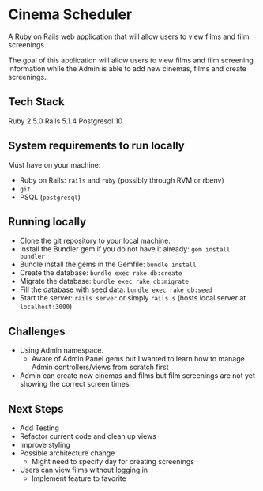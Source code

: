# Cinema Scheduler
A Ruby on Rails web application that will allow users to view films and film screenings.

The goal of this application will allow users to view films and film screening information while the Admin is able to add new cinemas, films and create screenings.

## Tech Stack
Ruby 2.5.0
Rails 5.1.4
Postgresql 10

## System requirements to run locally
Must have on your machine:
  - Ruby on Rails: `rails` and `ruby` (possibly through RVM or rbenv)
  - `git`
  - PSQL (`postgresql`)

## Running locally
- Clone the git repository to your local machine.
- Install the Bundler gem if you do not have it already: `gem install bundler`
- Bundle install the gems in the Gemfile: `bundle install`
- Create the database: `bundle exec rake db:create`
- Migrate the database: `bundle exec rake db:migrate`
- Fill the database with seed data: `bundle exec rake db:seed`
- Start the server:  `rails server` or simply `rails s` (hosts local server at `localhost:3000`)

## Challenges
- Using Admin namespace.
  - Aware of Admin Panel gems but I wanted to learn how to manage Admin controllers/views from scratch first
- Admin can create new cinemas and films but film screenings are not yet showing the correct screen times.

## Next Steps
- Add Testing
- Refactor current code and clean up views
- Improve styling
- Possible architecture change
  - Might need to specify day for creating screenings
- Users can view films without logging in
  - Implement feature to favorite